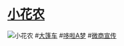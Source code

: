 # [小花农](http://1.fuckbaidu.sinaapp.com/xhn/index.html)

![小花农](http://ww3.sinaimg.cn/mw690/80c65b95jw1f68bwntsajj208c08cgmr.jpg)
#[大篷车](http://1.fuckbaidu.sinaapp.com/cheh5/index.html)
#[哆啦A梦](http://1.fuckbaidu.sinaapp.com/doraemon/index.php)
#[微商宣传](http://1.fuckbaidu.sinaapp.com/weishang/index.html)
